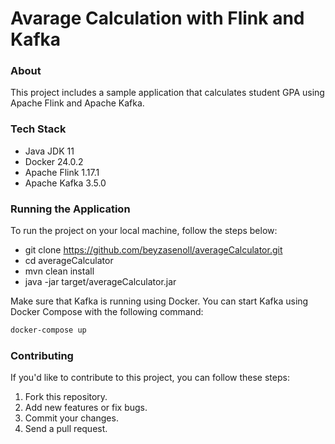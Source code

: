 # Avarage Calculation with Flink and Kafka

### About
This project includes a sample application that calculates student GPA using Apache Flink and Apache Kafka.

### Tech Stack
- Java JDK 11
- Docker  24.0.2
- Apache Flink 1.17.1
- Apache Kafka 3.5.0

### Running the Application

To run the project on your local machine, follow the steps below:
- git clone https://github.com/beyzasenoll/averageCalculator.git
- cd averageCalculator
- mvn clean install
- java -jar target/averageCalculator.jar

Make sure that Kafka is running using Docker. You can start Kafka using Docker Compose with the following command:

```bash
docker-compose up
```

### Contributing
If you'd like to contribute to this project, you can follow these steps:

1. Fork this repository.
2. Add new features or fix bugs.
3. Commit your changes.
4. Send a pull request.
